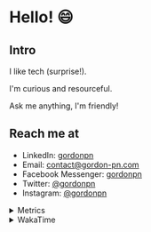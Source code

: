 # Hello! 😄

## Intro

I like tech (surprise!).

I'm curious and resourceful.

Ask me anything, I'm friendly!

## Reach me at

- LinkedIn: [gordonpn](https://www.linkedin.com/in/gordonpn/)
- Email: [contact@gordon-pn.com](mailto:contact@gordon-pn.com)
- Facebook Messenger: [gordonpn](https://www.messenger.com/t/Gordonpn)
- Twitter: [@gordonpn](https://twitter.com/Gordonpn)
- Instagram: [@gordonpn](https://www.instagram.com/gordonpn/)

<details>
  <summary>Metrics</summary>

  <img align="center" src="https://github.com/gordonpn/gordonpn/blob/master/github-metrics.svg" alt="GitHub Metrics">

</details>

<details>
  <summary>WakaTime</summary>

  <!--START_SECTION:waka-->
📊 **This Week I Spent My Time On** 

```text
💬 Programming Languages: 
Java                     12 hrs 5 mins       ████████████████████░░░░░   78.36 % 
JSON                     1 hr 4 mins         ██░░░░░░░░░░░░░░░░░░░░░░░   06.97 % 
XML                      45 mins             █░░░░░░░░░░░░░░░░░░░░░░░░   04.97 % 
ANTLR v4 grammar file    28 mins             █░░░░░░░░░░░░░░░░░░░░░░░░   03.09 % 
Makefile                 25 mins             █░░░░░░░░░░░░░░░░░░░░░░░░   02.79 % 

🔥 Editors: 
Intellijidea             14 hrs 51 mins      ████████████████████████░   96.35 % 
VS Code                  33 mins             █░░░░░░░░░░░░░░░░░░░░░░░░   03.65 % 
```


 Last Updated on 27/02/2024 10:19:43 UTC
<!--END_SECTION:waka-->
</details>
